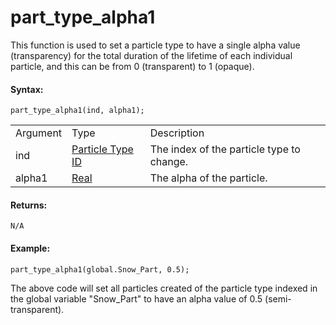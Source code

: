 # part_type_alpha1

This function is used to set a particle type to have a single alpha
value (transparency) for the total duration of the lifetime of each
individual particle, and this can be from 0 (transparent) to 1 (opaque).

#### Syntax:

``` gml
part_type_alpha1(ind, alpha1);
```

|          |                                                                                                                                |                                           |
|----------|--------------------------------------------------------------------------------------------------------------------------------|-------------------------------------------|
| Argument | Type                                                                                                                           | Description                               |
| ind      |  [Particle Type ID](../../../../../../GameMaker_Language/GML_Reference/Drawing/Particles/Particle_Types/part_type_create)  | The index of the particle type to change. |
| alpha1   |  [Real](../../../../../../GameMaker_Language/GML_Overview/Data_Types)                                                      | The alpha of the particle.                |

#### Returns:

``` gml
N/A
```

#### Example:

``` gml
part_type_alpha1(global.Snow_Part, 0.5);
```

The above code will set all particles created of the particle type
indexed in the global variable "Snow_Part" to have an alpha value of 0.5
(semi-transparent).
